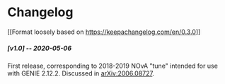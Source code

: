 # Changelog
[[Format loosely based on <https://keepachangelog.com/en/0.3.0>]]

##### [v1.0] -- 2020-05-06
First release, corresponding to 2018-2019 NOvA "tune" intended for use with GENIE 2.12.2.
Discussed in [arXiv:2006.08727](http://arxiv.org/abs/2006.08727).
   